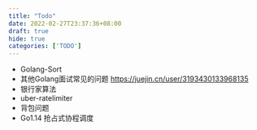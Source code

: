 ```yaml
---
title: "Todo"
date: 2022-02-27T23:37:36+08:00
draft: true
hide: true
categories: ['TODO']
---
```


* Golang-Sort
* 其他Golang面试常见的问题
    https://juejin.cn/user/3193430133968135
* 银行家算法
* uber-ratelimiter
* 背包问题
* Go1.14 抢占式协程调度